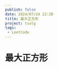 ```yaml
---
publish: false
date: 2024/07/24 22:30
title: 最大正方形
project: tsalg
tags:
 - LeetCode
---
```


# 最大正方形
